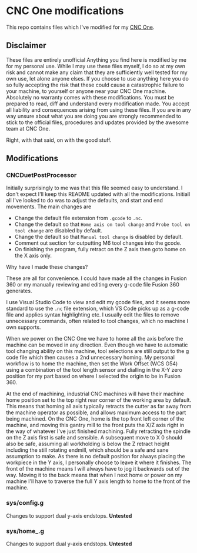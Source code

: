 # CNC One modifications

This repo contains files which I've modified for my [CNC One](https://www.kickstarter.com/projects/cnc-one/cnc-one-kickstarters-easiest-and-most-powerful-cnc-ever).

## Disclaimer

These files are entirely unofficial Anything you find here is modified by me for my personal use. While I may use these files myself, I do so at my own risk and cannot make any claim that they are sufficiently well tested for my own use, let alone anyone elses. If you choose to use anything here you do so fully accepting the risk that these could cause a catastrophic failure to your machine, to yourself or anyone near your CNC One machine. Absolutely no warranty comes with these modifications. You must be prepared to read, diff and understand every modification made. You accept all liability and consequences arising from using these files. If you are in any way unsure about what you are doing you are strongly recommended to stick to the official files, procedures and updates provided by the awesome team at CNC One.

Right, with that said, on with the good stuff.

## Modifications

### CNCDuetPostProcessor

Initially surprisingly to me was that this file seemed easy to understand. I don't expect I'll keep this README updated with all the modifications. Initiall all I've looked to do was to adjust the defaults, and start and end movements. The main changes are

* Change the default file extension from `.gcode` to `.nc`.
* Change the default so that `Home axis on tool change` and `Probe tool on tool change` are disabled by default.
* Change the default so that `Manual tool change` is disabled by default.
* Comment out section for outputting M6 tool changes into the gcode.
* On finishing the program, fully retract on the Z axis then goto home on the X axis only.

Why have I made these changes?

These are all for convenience. I could have made all the changes in Fusion 360 or my manually reviewing and editing every g-code file Fusion 360 generates.

I use Visual Studio Code to view and edit my gcode files, and it seems more standard to use the `.nc` file extension, which VS Code picks up as a g-code file and applies syntax highlighting etc. I usually edit the files to remove unnecessary commands, often related to tool changes, which no machine I own supports.

When we power on the CNC One we have to home all the axis before the machine can be moved in any direction. Even though we have to automatic tool changing ability on this machine, tool selections are still output to the g code file which then causes a 2nd unnecessary homing. My personal workflow is to home the machine, then set the Work Offset (WCS G54) using a combination of the tool length sensor and dialling in the X-Y zero position for my part based on where I selected the origin to be in Fusion 360.

At the end of machining, industrial CNC machines will have their machine home position set to the top right rear corner of the working area by default. This means that homing all axis typically retracts the cutter as far away from the machine operator as possible, and allows maximum access to the part being machined. On the CNC One, home is the top front left corner of the machine, and moving this gantry mill to the front puts the X/Z axis right in the way of whatever I've just finished machining. Fully retracting the spindle on the Z axis first is safe and sensible. A subsequent move to X 0 should also be safe, assuming all workholding is below the Z retract height including the still rotating endmill, which should be a safe and sane assumption to make. As there is no default position for always placing the workpiece in the Y axis, I personally choose to leave it where it finishes. The front of the machine means I will always have to jog it backwards out of the way. Moving it to the back means that when I next home or power on my machine I'll have to traverse the full Y axis length to home to the front of the machine.

### sys/config.g

Changes to support dual y-axis endstops. **Untested**


### sys/home_.g

Changes to support dual y-axis endstops. **Untested**
